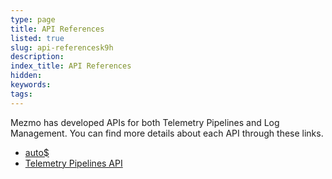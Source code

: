 ```yaml
---
type: page
title: API References
listed: true
slug: api-referencesk9h
description: 
index_title: API References
hidden: 
keywords: 
tags: 
---
```


Mezmo has developed APIs for both Telemetry Pipelines and Log Management. You can find more details about each API through these links. 

- [auto$](/2.8/log-analysis-api/ref)
- [Telemetry Pipelines API](/2.8/pipeline-api/ref)